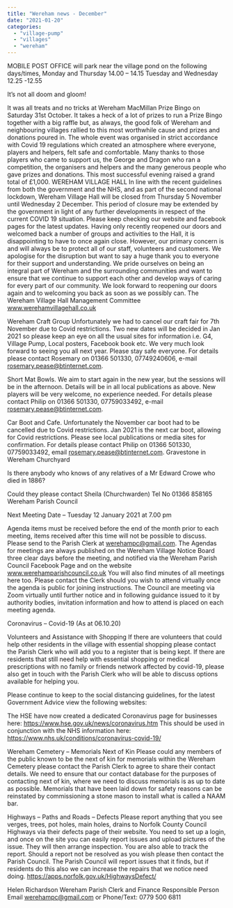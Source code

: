 ```yaml
---
title: "Wereham news - December"
date: "2021-01-20"
categories: 
  - "village-pump"
  - "villages"
  - "wereham"
---
```


MOBILE POST OFFICE will park near the village pond on the following days/times, Monday and Thursday 14.00 – 14.15 Tuesday and Wednesday 12.25 -12.55

It’s not all doom and gloom!

It was all treats and no tricks at Wereham MacMillan Prize Bingo on Saturday 31st October. It takes a heck of a lot of prizes to run a Prize Bingo together with a big raffle but, as always, the good folk of Wereham and neighbouring villages rallied to this most worthwhile cause and prizes and donations poured in. The whole event was organised in strict accordance with Covid 19 regulations which created an atmosphere where everyone, players and helpers, felt safe and comfortable. Many thanks to those players who came to support us, the George and Dragon who ran a competition, the organisers and helpers and the many generous people who gave prizes and donations. This most successful evening raised a grand total of £1,000. WEREHAM VILLAGE HALL In line with the recent guidelines from both the government and the NHS, and as part of the second national lockdown, Wereham Village Hall will be closed from Thursday 5 November until Wednesday 2 December. This period of closure may be extended by the government in light of any further developments in respect of the current COVID 19 situation. Please keep checking our website and facebook pages for the latest updates. Having only recently reopened our doors and welcomed back a number of groups and activities to the Hall, it is disappointing to have to once again close. However, our primary concern is and will always be to protect all of our staff, volunteers and customers. We apologise for the disruption but want to say a huge thank you to everyone for their support and understanding. We pride ourselves on being an integral part of Wereham and the surrounding communities and want to ensure that we continue to support each other and develop ways of caring for every part of our community. We look forward to reopening our doors again and to welcoming you back as soon as we possibly can. The Wereham Village Hall Management Committee www.werehamvillagehall.co.uk

Wereham Craft Group Unfortunately we had to cancel our craft fair for 7th November due to Covid restrictions. Two new dates will be decided in Jan 2021 so please keep an eye on all the usual sites for information i.e. G4, Village Pump, Local posters, Facebook book etc. We very much look forward to seeing you all next year. Please stay safe everyone. For details please contact Rosemary on 01366 501330, 07749240606, e-mail rosemary.pease@btinternet.com.

Short Mat Bowls. We aim to start again in the new year, but the sessions will be in the afternoon. Details will be in all local publications as above. New players will be very welcome, no experience needed. For details please contact Philip on 01366 501330, 07759033492, e-mail rosemary.pease@btinternet.com.

Car Boot and Cafe. Unfortunately the November car boot had to be cancelled due to Covid restrictions. Jan 2021 is the next car boot, allowing for Covid restrictions. Please see local publications or media sites for confirmation. For details please contact Philip on 01366 501330, 07759033492, email rosemary.pease@btinternet.com. Gravestone in Wereham Churchyard

Is there anybody who knows of any relatives of a Mr Edward Crowe who died in 1886?

Could they please contact Sheila (Churchwarden) Tel No 01366 858165 Wereham Parish Council

Next Meeting Date – Tuesday 12 January 2021 at 7.00 pm

Agenda items must be received before the end of the month prior to each meeting, items received after this time will not be possible to discuss. Please send to the Parish Clerk at werehampc@gmail.com. The Agendas for meetings are always published on the Wereham Village Notice Board three clear days before the meeting, and notified via the Wereham Parish Council Facebook Page and on the website www.werehamparishcouncil.co.uk You will also find minutes of all meetings here too. Please contact the Clerk should you wish to attend virtually once the agenda is public for joining instructions. The Council are meeting via Zoom virtually until further notice and in following guidance issued to it by authority bodies, invitation information and how to attend is placed on each meeting agenda.

Coronavirus – Covid-19 (As at 06.10.20)

Volunteers and Assistance with Shopping If there are volunteers that could help other residents in the village with essential shopping please contact the Parish Clerk who will add you to a register that is being kept. If there are residents that still need help with essential shopping or medical prescriptions with no family or friends network affected by covid-19, please also get in touch with the Parish Clerk who will be able to discuss options available for helping you.

Please continue to keep to the social distancing guidelines, for the latest Government Advice view the following websites:

The HSE have now created a dedicated Coronavirus page for businesses here: https://www.hse.gov.uk/news/coronavirus.htm This should be used in conjunction with the NHS information here: https://www.nhs.uk/conditions/coronavirus-covid-19/

Wereham Cemetery – Memorials Next of Kin Please could any members of the public known to be the next of kin for memorials within the Wereham Cemetery please contact the Parish Clerk to agree to share their contact details. We need to ensure that our contact database for the purposes of contacting next of kin, where we need to discuss memorials is as up to date as possible. Memorials that have been laid down for safety reasons can be reinstated by commissioning a stone mason to install what is called a NAAM bar.

Highways – Paths and Roads – Defects Please report anything that you see verges, trees, pot holes, main holes, drains to Norfolk County Council Highways via their defects page of their website. You need to set up a login, and once on the site you can easily report issues and upload pictures of the issue. They will then arrange inspection. You are also able to track the report. Should a report not be resolved as you wish please then contact the Parish Council. The Parish Council will report issues that it finds, but if residents do this also we can increase the repairs that we notice need doing. https://apps.norfolk.gov.uk/HighwaysDefect/

Helen Richardson Wereham Parish Clerk and Finance Responsible Person Email werehampc@gmail.com or Phone/Text: 0779 500 6811
